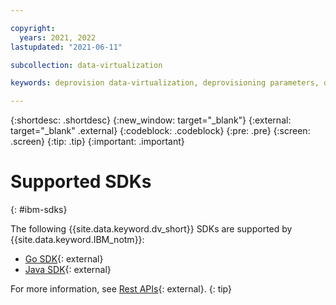 ```yaml
---

copyright:
  years: 2021, 2022
lastupdated: "2021-06-11"

subcollection: data-virtualization

keywords: deprovision data-virtualization, deprovisioning parameters, delete

---
```


{:shortdesc: .shortdesc}
{:new_window: target="_blank"}
{:external: target="_blank" .external}
{:codeblock: .codeblock}
{:pre: .pre}
{:screen: .screen}
{:tip: .tip}
{:important: .important}


# Supported SDKs
{: #ibm-sdks}

The following {{site.data.keyword.dv_short}} SDKs are supported by {{site.data.keyword.IBM_notm}}:

* [Go SDK](https://github.com/IBM/data-virtualization-on-cloud-go-sdk/){: external}
* [Java SDK](https://github.com/IBM/data-virtualization-on-cloud-java-sdk/){: external}

For more information, see [Rest APIs](https://{DomainName}/apidocs/data-virtualization-on-cloud){: external}.
{: tip}
